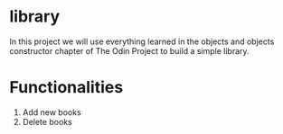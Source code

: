 # library
In this project we will use everything learned in the objects and objects constructor chapter of The Odin Project to build a simple library.

# Functionalities

1. Add new books
2. Delete books